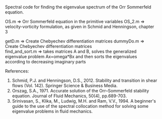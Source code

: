 Spectral code for finding the eigenvalue spectrum of the Orr Sommerfeld equation.

OS.m 		=> Orr Sommerfeld equation in the primitive variables
OS_2.m		=> velocity-vorticity formulation, as given in Schmid and Henningson, chapter 3

getD.m		=> Create Chebyechev differentiation matrices
dummyDo.m	=> Create Chebyechev differentiation matrices	
find_and_sort.m	=> takes matrices A and B, solves the generalized eigenvalue problem Ax=omega*Bx and then sorts the eigenvalues according to decreasing imaginary parts

References:
1. Schmid, P.J. and Henningson, D.S., 2012. Stability and transition in shear flows (Vol. 142). Springer Science & Business Media.
2. Orszag, S.A., 1971. Accurate solution of the Orr–Sommerfeld stability equation. Journal of Fluid Mechanics, 50(4), pp.689-703.
3. Srinivasan, S., Klika, M., Ludwig, M.H. and Ram, V.V., 1994. A beginner's guide to the use of the spectral collocation method for solving some eigenvalue problems in fluid mechanics.
